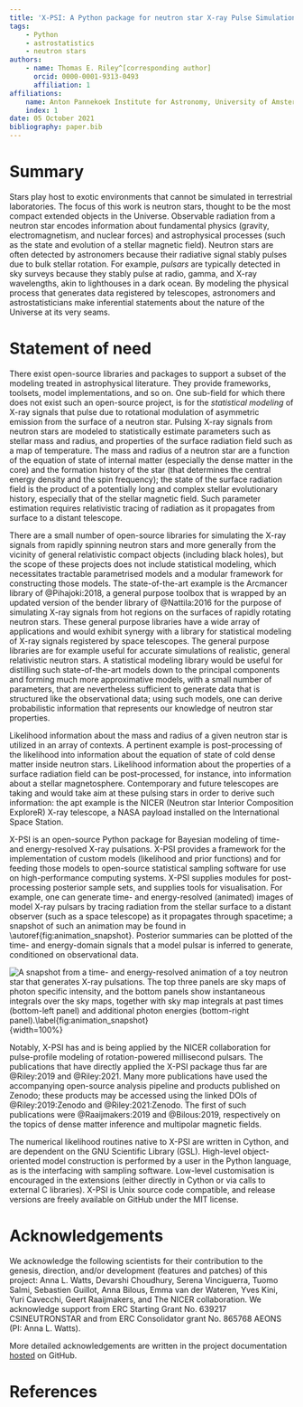 ```yaml
---
title: 'X-PSI: A Python package for neutron star X-ray Pulse Simulation and Inference'
tags:
    - Python
    - astrostatistics
    - neutron stars
authors:
    - name: Thomas E. Riley^[corresponding author]
      orcid: 0000-0001-9313-0493
      affiliation: 1
affiliations:
    name: Anton Pannekoek Institute for Astronomy, University of Amsterdam
    index: 1
date: 05 October 2021
bibliography: paper.bib
---
```


# Summary

Stars play host to exotic environments that cannot be simulated in terrestrial
laboratories. The focus of this work is neutron stars, thought to be the most
compact extended objects in the Universe. Observable radiation from a neutron
star encodes information about fundamental physics (gravity, electromagnetism,
and nuclear forces) and astrophysical processes (such as the state and evolution
of a stellar magnetic field). Neutron stars are often detected by astronomers
because their radiative signal stably pulses due to bulk stellar rotation. For
example, *pulsars* are typically detected in sky surveys because they stably
pulse at radio, gamma, and X-ray wavelengths, akin to lighthouses in a dark
ocean. By modeling the physical process that generates data registered by
telescopes, astronomers and astrostatisticians make inferential statements
about the nature of the Universe at its very seams.


# Statement of need

There exist open-source libraries and packages to support a subset of the
modeling treated in astrophysical literature. They provide frameworks,
toolsets, model implementations, and so on. One sub-field for which there does
not exist such an open-source project, is for the *statistical modeling* of
X-ray signals that pulse due to rotational modulation of asymmetric emission
from the surface of a neutron star. Pulsing X-ray signals from neutron stars
are modeled to statistically estimate parameters such as stellar mass and
radius, and properties of the surface radiation field such as a map of
temperature. The mass and radius of a neutron star are a function of the
equation of state of internal matter (especially the dense matter in the core)
and the formation history of the star (that determines the central energy
density and the spin frequency); the state of the surface radiation field is
the product of a potentially long and complex stellar evolutionary history,
especially that of the stellar magnetic field. Such parameter estimation
requires relativistic tracing of radiation as it propagates from surface to a
distant telescope.

There are a small number of open-source libraries for simulating the X-ray
signals from rapidly spinning neutron stars and more generally from the
vicinity of general relativistic compact objects (including black holes), but
the scope of these projects does not include statistical modeling, which
necessitates tractable parametrised models and a modular framework for
constructing those models. The state-of-the-art example is the Arcmancer
library of @Pihajoki:2018, a general purpose toolbox that is wrapped by an
updated version of the bender library of @Nattila:2016 for the purpose of
simulating X-ray signals from hot regions on the surfaces of rapidly rotating
neutron stars. These general purpose libraries have a wide array of
applications and would exhibit synergy with a library for statistical modeling
of X-ray signals registered by space telescopes. The general purpose libraries
are for example useful for accurate simulations of realistic, general
relativistic neutron stars. A statistical modeling library would be useful for
distilling such state-of-the-art models down to the principal components and
forming much more approximative models, with a small number of parameters, that
are nevertheless sufficient to generate data that is structured like the
observational data; using such models, one can derive probabilistic information
that represents our knowledge of neutron star properties.

Likelihood information about the mass and radius of a given neutron star is
utilized in an array of contexts. A pertinent example is post-processing of the
likelihood into information about the equation of state of cold dense matter
inside neutron stars. Likelihood information about the properties of a surface
radiation field can be post-processed, for instance, into information about a
stellar magnetosphere. Contemporary and future telescopes are taking and would
take aim at these pulsing stars in order to derive such information: the apt
example is the NICER (Neutron star Interior Composition ExploreR) X-ray
telescope, a NASA payload installed on the International Space Station.

X-PSI is an open-source Python package for Bayesian modeling of time- and
energy-resolved X-ray pulsations. X-PSI provides a framework for the
implementation of custom models (likelihood and prior functions) and for
feeding those models to open-source statistical sampling software for use on
high-performance computing systems. X-PSI supplies modules for post-processing
posterior sample sets, and supplies tools for visualisation. For example, one
can generate time- and energy-resolved (animated) images of model X-ray pulsars
by tracing radiation from the stellar surface to a distant observer (such as a
space telescope) as it propagates through spacetime; a snapshot of such an
animation may be found in \autoref{fig:animation_snapshot}. Posterior summaries
can be plotted of the time- and energy-domain signals that a model pulsar is
inferred to generate, conditioned on observational data.

![A snapshot from a time- and energy-resolved animation of a toy neutron star
that generates X-ray pulsations. The top three panels are sky maps of photon
specific intensity, and the bottom panels show instantaneous integrals over
the sky maps, together with sky map integrals at past times (bottom-left panel)
and additional photon energies (bottom-right panel).\label{fig:animation_snapshot}](_skymap_with_pulse_profile_and_spectrum_plot.png){width=100%}

Notably, X-PSI has and is being applied by the NICER collaboration for
pulse-profile modeling of rotation-powered millisecond pulsars. The
publications that have directly applied the X-PSI package thus far are
@Riley:2019 and @Riley:2021. Many more publications have used the accompanying
open-source analysis pipeline and products published on Zenodo; these products
may be accessed using the linked DOIs of @Riley:2019:Zenodo and
@Riley:2021:Zenodo. The first of such publications were @Raaijmakers:2019 and
@Bilous:2019, respectively on the topics of dense matter inference and
multipolar magnetic fields.

The numerical likelihood routines native to X-PSI are written in Cython, and
are dependent on the GNU Scientific Library (GSL). High-level object-oriented
model construction is performed by a user in the Python language, as is the
interfacing with sampling software. Low-level customisation is encouraged in the
extensions (either directly in Cython or via calls to external C libraries).
X-PSI is Unix source code compatible, and release versions are freely available
on GitHub under the MIT license.


# Acknowledgements

We acknowledge the following scientists for their contribution to the genesis,
direction, and/or development (features and patches) of this project: Anna L.
Watts, Devarshi Choudhury, Serena Vinciguerra, Tuomo Salmi, Sebastien Guillot,
Anna Bilous, Emma van der Wateren, Yves Kini, Yuri Cavecchi, Geert Raaijmakers,
and The NICER collaboration. We acknowledge support from ERC Starting Grant No.
639217 CSINEUTRONSTAR and from ERC Consolidator grant No. 865768 AEONS (PI:
Anna L. Watts).

More detailed acknowledgements are written in the project
documentation [hosted](https://thomasedwardriley.github.io/xpsi/acknowledgements.html)
on GitHub.


# References


